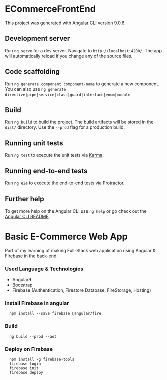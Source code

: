 # ECommerceFrontEnd

This project was generated with [Angular CLI](https://github.com/angular/angular-cli) version 9.0.6.

## Development server

Run `ng serve` for a dev server. Navigate to `http://localhost:4200/`. The app will automatically reload if you change any of the source files.

## Code scaffolding

Run `ng generate component component-name` to generate a new component. You can also use `ng generate directive|pipe|service|class|guard|interface|enum|module`.

## Build

Run `ng build` to build the project. The build artifacts will be stored in the `dist/` directory. Use the `--prod` flag for a production build.

## Running unit tests

Run `ng test` to execute the unit tests via [Karma](https://karma-runner.github.io).

## Running end-to-end tests

Run `ng e2e` to execute the end-to-end tests via [Protractor](http://www.protractortest.org/).

## Further help

To get more help on the Angular CLI use `ng help` or go check out the [Angular CLI README](https://github.com/angular/angular-cli/blob/master/README.md).













# Basic E-Commerce Web App
Part of my learning of making Full-Stack web application using Angular &amp; Firebase in the back-end.

### Used Language & Technologies
* Angular9
* Bootstrap
* Firebase (Authentication, Firestore Database, FireStorage, Hosting)


### Install Firebase in angular

      npm install --save firebase @angular/fire

### Build

      ng build --prod --aot

### Deploy on Firebase
      npm install -g firebase-tools
      firebase login
      firebase init
      firebase deploy
